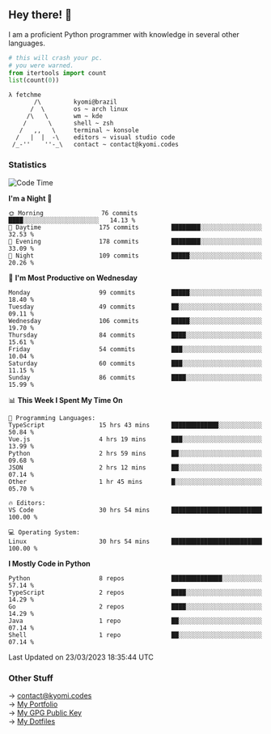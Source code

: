 ## Hey there! 👋
I am a proficient Python programmer with knowledge in several other languages.

```py
# this will crash your pc.
# you were warned.
from itertools import count
list(count(0))
```
```
λ fetchme
       /\         kyomi@brazil
      /  \        os ~ arch linux
     /\   \       wm ~ kde
    /      \      shell ~ zsh
   /   ,,   \     terminal ~ konsole
  /   |  |  -\    editors ~ visual studio code
 /_-''    ''-_\   contact ~ contact@kyomi.codes
```

### Statistics
<!--START_SECTION:waka-->
![Code Time](http://img.shields.io/badge/Code%20Time-261%20hrs%2033%20mins-blue)

**I'm a Night 🦉** 

```text
🌞 Morning                76 commits          ████░░░░░░░░░░░░░░░░░░░░░   14.13 % 
🌆 Daytime                175 commits         ████████░░░░░░░░░░░░░░░░░   32.53 % 
🌃 Evening                178 commits         ████████░░░░░░░░░░░░░░░░░   33.09 % 
🌙 Night                  109 commits         █████░░░░░░░░░░░░░░░░░░░░   20.26 % 
```
📅 **I'm Most Productive on Wednesday** 

```text
Monday                   99 commits          █████░░░░░░░░░░░░░░░░░░░░   18.40 % 
Tuesday                  49 commits          ██░░░░░░░░░░░░░░░░░░░░░░░   09.11 % 
Wednesday                106 commits         █████░░░░░░░░░░░░░░░░░░░░   19.70 % 
Thursday                 84 commits          ████░░░░░░░░░░░░░░░░░░░░░   15.61 % 
Friday                   54 commits          ███░░░░░░░░░░░░░░░░░░░░░░   10.04 % 
Saturday                 60 commits          ███░░░░░░░░░░░░░░░░░░░░░░   11.15 % 
Sunday                   86 commits          ████░░░░░░░░░░░░░░░░░░░░░   15.99 % 
```


📊 **This Week I Spent My Time On** 

```text
💬 Programming Languages: 
TypeScript               15 hrs 43 mins      █████████████░░░░░░░░░░░░   50.84 % 
Vue.js                   4 hrs 19 mins       ███░░░░░░░░░░░░░░░░░░░░░░   13.99 % 
Python                   2 hrs 59 mins       ██░░░░░░░░░░░░░░░░░░░░░░░   09.68 % 
JSON                     2 hrs 12 mins       ██░░░░░░░░░░░░░░░░░░░░░░░   07.14 % 
Other                    1 hr 45 mins        █░░░░░░░░░░░░░░░░░░░░░░░░   05.70 % 

🔥 Editors: 
VS Code                  30 hrs 54 mins      █████████████████████████   100.00 % 

💻 Operating System: 
Linux                    30 hrs 54 mins      █████████████████████████   100.00 % 
```

**I Mostly Code in Python** 

```text
Python                   8 repos             ██████████████░░░░░░░░░░░   57.14 % 
TypeScript               2 repos             ████░░░░░░░░░░░░░░░░░░░░░   14.29 % 
Go                       2 repos             ████░░░░░░░░░░░░░░░░░░░░░   14.29 % 
Java                     1 repo              ██░░░░░░░░░░░░░░░░░░░░░░░   07.14 % 
Shell                    1 repo              ██░░░░░░░░░░░░░░░░░░░░░░░   07.14 % 
```




 Last Updated on 23/03/2023 18:35:44 UTC
<!--END_SECTION:waka-->

### Other Stuff

→ contact@kyomi.codes<br />
→ [My Portfolio](https://kyomi.codes)<br />
→ [My GPG Public Key](https://github.com/bitterteriyaki.gpg)<br />
→ [My Dotfiles](https://github.com/bitterteriyaki/dotfiles) 
